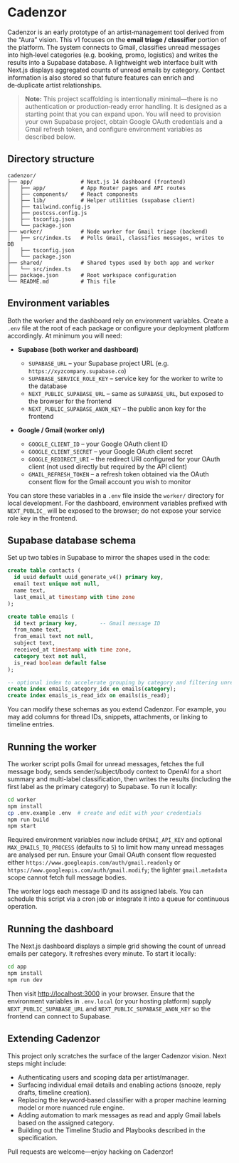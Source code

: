 # Cadenzor

Cadenzor is an early prototype of an artist‑management tool derived from the “Aura” vision.  This v1 focuses on the **email triage / classifier** portion of the platform.  The system connects to Gmail, classifies unread messages into high‑level categories (e.g. booking, promo, logistics) and writes the results into a Supabase database.  A lightweight web interface built with Next.js displays aggregated counts of unread emails by category.  Contact information is also stored so that future features can enrich and de‑duplicate artist relationships.

> **Note:** This project scaffolding is intentionally minimal—there is no authentication or production‑ready error handling.  It is designed as a starting point that you can expand upon.  You will need to provision your own Supabase project, obtain Google OAuth credentials and a Gmail refresh token, and configure environment variables as described below.

## Directory structure

```
cadenzor/
├── app/               # Next.js 14 dashboard (frontend)
│   ├── app/           # App Router pages and API routes
│   ├── components/    # React components
│   ├── lib/           # Helper utilities (supabase client)
│   ├── tailwind.config.js
│   ├── postcss.config.js
│   ├── tsconfig.json
│   └── package.json
├── worker/            # Node worker for Gmail triage (backend)
│   ├── src/index.ts   # Polls Gmail, classifies messages, writes to DB
│   ├── tsconfig.json
│   └── package.json
├── shared/            # Shared types used by both app and worker
│   └── src/index.ts
├── package.json       # Root workspace configuration
└── README.md          # This file
```

## Environment variables

Both the worker and the dashboard rely on environment variables.  Create a `.env` file at the root of each package or configure your deployment platform accordingly.  At minimum you will need:

- **Supabase (both worker and dashboard)**
  - `SUPABASE_URL` – your Supabase project URL (e.g. `https://xyzcompany.supabase.co`)
  - `SUPABASE_SERVICE_ROLE_KEY` – service key for the worker to write to the database
  - `NEXT_PUBLIC_SUPABASE_URL` – same as `SUPABASE_URL`, but exposed to the browser for the frontend
  - `NEXT_PUBLIC_SUPABASE_ANON_KEY` – the public anon key for the frontend

- **Google / Gmail (worker only)**
  - `GOOGLE_CLIENT_ID` – your Google OAuth client ID
  - `GOOGLE_CLIENT_SECRET` – your Google OAuth client secret
  - `GOOGLE_REDIRECT_URI` – the redirect URI configured for your OAuth client (not used directly but required by the API client)
  - `GMAIL_REFRESH_TOKEN` – a refresh token obtained via the OAuth consent flow for the Gmail account you wish to monitor

You can store these variables in a `.env` file inside the `worker/` directory for local development.  For the dashboard, environment variables prefixed with `NEXT_PUBLIC_` will be exposed to the browser; do not expose your service role key in the frontend.

## Supabase database schema

Set up two tables in Supabase to mirror the shapes used in the code:

```sql
create table contacts (
  id uuid default uuid_generate_v4() primary key,
  email text unique not null,
  name text,
  last_email_at timestamp with time zone
);

create table emails (
  id text primary key,       -- Gmail message ID
  from_name text,
  from_email text not null,
  subject text,
  received_at timestamp with time zone,
  category text not null,
  is_read boolean default false
);

-- optional index to accelerate grouping by category and filtering unread
create index emails_category_idx on emails(category);
create index emails_is_read_idx on emails(is_read);
```

You can modify these schemas as you extend Cadenzor.  For example, you may add columns for thread IDs, snippets, attachments, or linking to timeline entries.

## Running the worker

The worker script polls Gmail for unread messages, fetches the full message body, sends sender/subject/body context to OpenAI for a short summary and multi-label classification, then writes the results (including the first label as the primary category) to Supabase. To run it locally:

```bash
cd worker
npm install
cp .env.example .env  # create and edit with your credentials
npm run build
npm start
```

Required environment variables now include `OPENAI_API_KEY` and optional `MAX_EMAILS_TO_PROCESS` (defaults to `5`) to limit how many unread messages are analysed per run. Ensure your Gmail OAuth consent flow requested either `https://www.googleapis.com/auth/gmail.readonly` or `https://www.googleapis.com/auth/gmail.modify`; the lighter `gmail.metadata` scope cannot fetch full message bodies.

The worker logs each message ID and its assigned labels.  You can schedule this script via a cron job or integrate it into a queue for continuous operation.

## Running the dashboard

The Next.js dashboard displays a simple grid showing the count of unread emails per category.  It refreshes every minute.  To start it locally:

```bash
cd app
npm install
npm run dev
```

Then visit [http://localhost:3000](http://localhost:3000) in your browser.  Ensure that the environment variables in `.env.local` (or your hosting platform) supply `NEXT_PUBLIC_SUPABASE_URL` and `NEXT_PUBLIC_SUPABASE_ANON_KEY` so the frontend can connect to Supabase.

## Extending Cadenzor

This project only scratches the surface of the larger Cadenzor vision.  Next steps might include:

* Authenticating users and scoping data per artist/manager.
* Surfacing individual email details and enabling actions (snooze, reply drafts, timeline creation).
* Replacing the keyword‐based classifier with a proper machine learning model or more nuanced rule engine.
* Adding automation to mark messages as read and apply Gmail labels based on the assigned category.
* Building out the Timeline Studio and Playbooks described in the specification.

Pull requests are welcome—enjoy hacking on Cadenzor!
